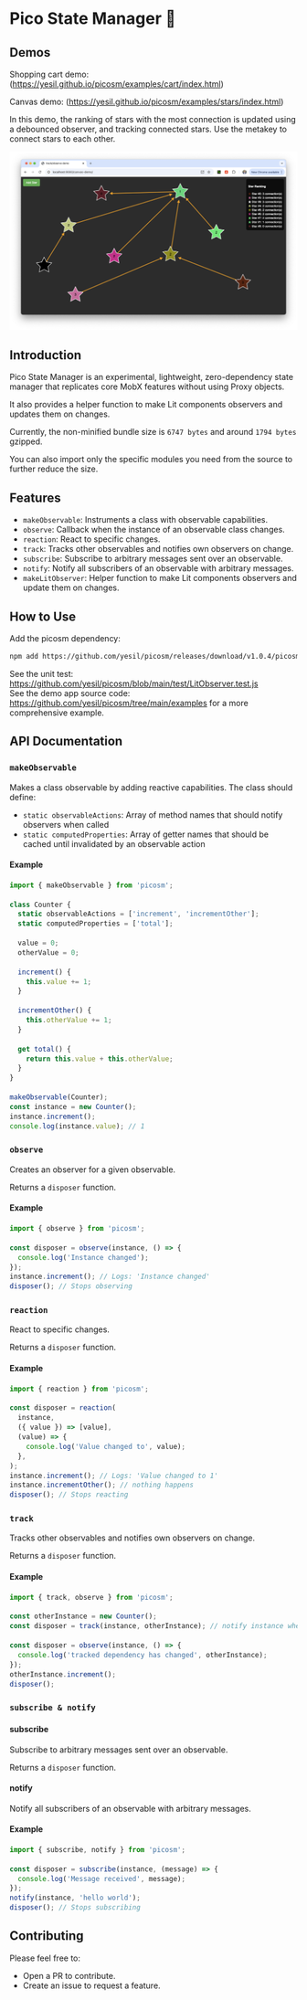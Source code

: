 # Pico State Manager 🎷

## Demos

Shopping cart demo: (https://yesil.github.io/picosm/examples/cart/index.html)
<br>

Canvas demo: (https://yesil.github.io/picosm/examples/stars/index.html)
<br>

In this demo, the ranking of stars with the most connection is updated using a debounced observer, and tracking connected stars.
Use the metakey to connect stars to each other.

![Pico State Manager](stars-demo/stars-demo.png)

## Introduction

Pico State Manager is an experimental, lightweight, zero-dependency state manager that replicates core MobX features without using Proxy objects.

It also provides a helper function to make Lit components observers and updates them on changes.

Currently, the non-minified bundle size is `6747 bytes` and around `1794 bytes` gzipped.

You can also import only the specific modules you need from the source to further reduce the size.

## Features

- `makeObservable`: Instruments a class with observable capabilities.
- `observe`: Callback when the instance of an observable class changes.
- `reaction`: React to specific changes.
- `track`: Tracks other observables and notifies own observers on change.
- `subscribe`: Subscribe to arbitrary messages sent over an observable.
- `notify`: Notify all subscribers of an observable with arbitrary messages.
- `makeLitObserver`: Helper function to make Lit components observers and update them on changes.

## How to Use

Add the picosm dependency:

```bash
npm add https://github.com/yesil/picosm/releases/download/v1.0.4/picosm-1.0.5.tgz
```

See the unit test: https://github.com/yesil/picosm/blob/main/test/LitObserver.test.js <br>
See the demo app source code: https://github.com/yesil/picosm/tree/main/examples for a more comprehensive example.

## API Documentation

### `makeObservable`

Makes a class observable by adding reactive capabilities. The class should define:

- `static observableActions`: Array of method names that should notify observers when called
- `static computedProperties`: Array of getter names that should be cached until invalidated by an observable action

#### Example

```javascript
import { makeObservable } from 'picosm';

class Counter {
  static observableActions = ['increment', 'incrementOther'];
  static computedProperties = ['total'];

  value = 0;
  otherValue = 0;

  increment() {
    this.value += 1;
  }

  incrementOther() {
    this.otherValue += 1;
  }

  get total() {
    return this.value + this.otherValue;
  }
}

makeObservable(Counter);
const instance = new Counter();
instance.increment();
console.log(instance.value); // 1
```

### `observe`

Creates an observer for a given observable.

Returns a `disposer` function.

#### Example

```javascript
import { observe } from 'picosm';

const disposer = observe(instance, () => {
  console.log('Instance changed');
});
instance.increment(); // Logs: 'Instance changed'
disposer(); // Stops observing
```

### `reaction`

React to specific changes.

Returns a `disposer` function.

#### Example

```javascript
import { reaction } from 'picosm';

const disposer = reaction(
  instance,
  ({ value }) => [value],
  (value) => {
    console.log('Value changed to', value);
  },
);
instance.increment(); // Logs: 'Value changed to 1'
instance.incrementOther(); // nothing happens
disposer(); // Stops reacting
```

### `track`

Tracks other observables and notifies own observers on change.

Returns a `disposer` function.

#### Example

```javascript
import { track, observe } from 'picosm';

const otherInstance = new Counter();
const disposer = track(instance, otherInstance); // notify instance when otherInstance changes

const disposer = observe(instance, () => {
  console.log('tracked dependency has changed', otherInstance);
});
otherInstance.increment();
disposer();
```

### `subscribe & notify`

#### subscribe

Subscribe to arbitrary messages sent over an observable.

Returns a `disposer` function.

#### notify

Notify all subscribers of an observable with arbitrary messages.

#### Example

```javascript
import { subscribe, notify } from 'picosm';

const disposer = subscribe(instance, (message) => {
  console.log('Message received', message);
});
notify(instance, 'hello world');
disposer(); // Stops subscribing
```

## Contributing

Please feel free to:

- Open a PR to contribute.
- Create an issue to request a feature.
